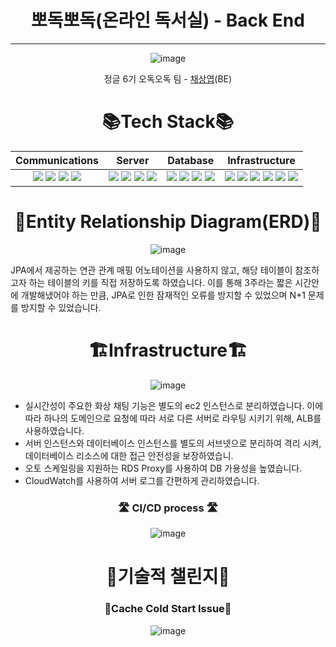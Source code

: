 <div align="center">

# 뽀독뽀독(온라인 독서실) - Back End 

----

![image](https://github.com/depromeet12th/three-days-server/assets/78407939/287741a3-8e02-4eea-a946-f1765018ca7e)
  
정글 6기 오독오독 팀 - [채상엽](https://github.com/saint6839)(BE)


# 📚Tech Stack📚

|                                                                                                                                                                                                  Communications                                                                                                                                                                                                   |                                                                                                                                                                                                           Server                                                                                                                                                                                                           |                                                                                                                                                                                                       Database                                                                                                                                                                                                        |                                                                                                                                                                                                                                                                                                                                             Infrastructure                                                                                                                                                                                                                                                                                                                                             |
|:-----------------------------------------------------------------------------------------------------------------------------------------------------------------------------------------------------------------------------------------------------------------------------------------------------------------------------------------------------------------------------------------------------------------:|:--------------------------------------------------------------------------------------------------------------------------------------------------------------------------------------------------------------------------------------------------------------------------------------------------------------------------------------------------------------------------------------------------------------------------:|:---------------------------------------------------------------------------------------------------------------------------------------------------------------------------------------------------------------------------------------------------------------------------------------------------------------------------------------------------------------------------------------------------------------------:|:------------------------------------------------------------------------------------------------------------------------------------------------------------------------------------------------------------------------------------------------------------------------------------------------------------------------------------------------------------------------------------------------------------------------------------------------------------------------------------------------------------------------------------------------------------------------------------------------------------------------------------------------------------------------------------------------------:|
| <img src="https://img.shields.io/badge/GitHub-181717?style=flat-square&logo=GitHub&logoColor=white"/> <img src="https://img.shields.io/badge/Jira-0052CC?style=flat-square&logo=Jira&logoColor=white"/> <img src="https://img.shields.io/badge/Slack-4A154B?style=flat-square&logo=Slack&logoColor=white"/> <img src="https://img.shields.io/badge/Notion-000000?style=flat-square&logo=Notion&logoColor=white"/> | <img src="https://img.shields.io/badge/Java-FF9E0F?style=flat-square&logo=&logoColor=white"/> <img src="https://img.shields.io/badge/Spring Boot-6DB33F?style=flat-square&logo=springboot&logoColor=white"/> <img src="https://img.shields.io/badge/JUnit5-25A162?style=flat-square&logo=JUnit5&logoColor=white"/> <img src="https://img.shields.io/badge/Swagger-85EA2D?style=flat-square&logo=swagger&logoColor=white"/> | <img src="https://img.shields.io/badge/MySQL-4479A1?style=flat-square&logo=mysql&logoColor=white"/> <img src="https://img.shields.io/badge/Adminer-34567C?style=flat-square&logo=adminer&logoColor=white"/> <img src="https://img.shields.io/badge/Docker-2496ED?style=flat-square&logo=docker&logoColor=white"/> <img src="https://img.shields.io/badge/Redis-DC382D?style=flat-square&logo=redis&logoColor=white"/> | <img src="https://img.shields.io/badge/AWS EC2-FF9900?style=flat-square&logo=amazon ec2&logoColor=white"/> <img src="https://img.shields.io/badge/AWS RDS-527FFF?style=flat-square&logo=amazon rds&logoColor=white"/> <img src="https://img.shields.io/badge/Github Actions-2088FF?style=flat-square&logo=github actions&logoColor=white"/> <img src="https://img.shields.io/badge/AWS S3-569A31?style=flat-square&logo=Amazon S3&logoColor=white"/> <img src="https://img.shields.io/badge/AWS CodeDeploy-FF9900?style=flat-square&logo=Amazon CodeDeploy&logoColor=white"/> <img src="https://img.shields.io/badge/AWS CloudWatch-FF4F8B?style=flat-square&logo=Amazon CloudWatch&logoColor=white"/> |

# 📝Entity Relationship Diagram(ERD)📝

![image](https://github.com/jungle-6th-project/o-vengers-be/assets/78407939/ffeed27f-ec70-46cd-91ea-4e21f0f2c09b)
<div align="left">
JPA에서 제공하는 연관 관계 매핑 어노테이션을 사용하지 않고, 해당 테이블이 참조하고자 하는 테이블의 키를 직접 저장하도록 하였습니다.
이를 통해 3주라는 짧은 시간안에 개발해냈어야 하는 만큼, JPA로 인한 잠재적인 오류를 방지할 수 있었으며 N+1 문제를 방지할 수 있었습니다.
</div>

# 🏗️Infrastructure🏗️

![image](https://github.com/jungle-6th-project/o-vengers-be/assets/78407939/dcc45e28-d3b8-4750-996f-2fb21dd54527)
<div align="left">

- 실시간성이 주요한 화상 채팅 기능은 별도의 ec2 인스턴스로 분리하였습니다. 이에 따라 하나의 도메인으로 요청에 따라 서로 다른 서버로 라우팅 시키기 위해, ALB를 사용하였습니다.
- 서버 인스턴스와 데이터베이스 인스턴스를 별도의 서브넷으로 분리하여 격리 시켜, 데이터베이스 리소스에 대한 접근 안전성을 보장하였습니.
- 오토 스케일링을 지원하는 RDS Proxy를 사용하여 DB 가용성을 높였습니다.
- CloudWatch를 사용하여 서버 로그를 간편하게 관리하였습니다.

</div>


<div align="center">

### 🛣️ CI/CD process 🛣️

![image](https://github.com/jungle-6th-project/o-vengers-be/assets/78407939/c6591ce0-705e-4943-a462-d2d5d54883e0)

</div>


# 👊기술적 챌린지👊

### 🧊Cache Cold Start Issue🧊

![image](https://github.com/depromeet12th/three-days-server/assets/78407939/cfb18ed4-23ee-489c-acf9-ae2dd0fa778d)




</div>
